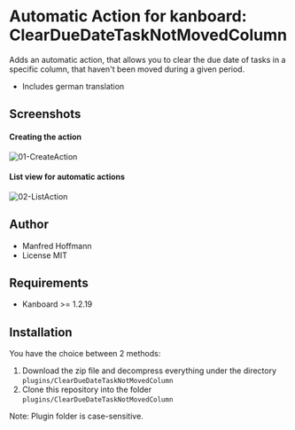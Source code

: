 Automatic Action for kanboard: ClearDueDateTaskNotMovedColumn
=============================================================

Adds an automatic action, that allows you to clear the due date of tasks in a specific column, that haven't been moved during a given period.

 - Includes german translation

Screenshots
-----------

#### Creating the action

![01-CreateAction](https://user-images.githubusercontent.com/48651533/180637066-2c625438-a768-4a47-908d-ae59497dab6c.png)


#### List view for automatic actions

![02-ListAction](https://user-images.githubusercontent.com/48651533/180637109-8a22c61d-9fa0-4b02-881d-c36e12d7f35f.png)


Author
------

- Manfred Hoffmann
- License MIT

Requirements
------------

- Kanboard >= 1.2.19

Installation
------------

You have the choice between 2 methods:

1. Download the zip file and decompress everything under the directory `plugins/ClearDueDateTaskNotMovedColumn`
2. Clone this repository into the folder `plugins/ClearDueDateTaskNotMovedColumn`

Note: Plugin folder is case-sensitive.
